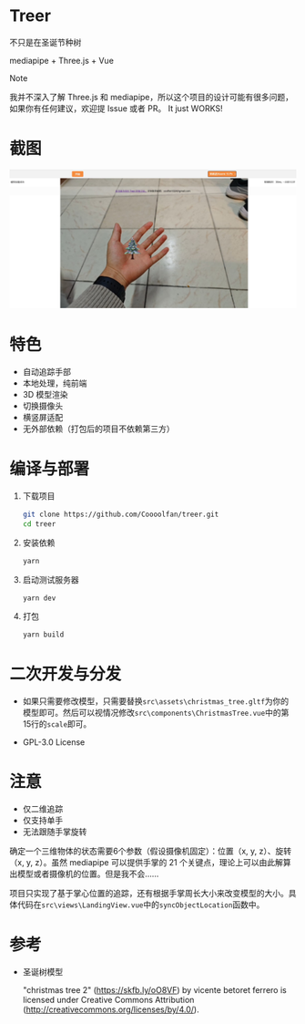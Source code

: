# Treer

不只是在圣诞节种树

mediapipe + Three.js + Vue

> [!NOTE]
> 我并不深入了解 Three.js 和 mediapipe，所以这个项目的设计可能有很多问题，如果你有任何建议，欢迎提 Issue 或者 PR。
> It just WORKS!

# 截图

![screenshot](/image/screenshot.jpg)

# 特色

- 自动追踪手部
- 本地处理，纯前端
- 3D 模型渲染
- 切换摄像头
- 横竖屏适配
- 无外部依赖（打包后的项目不依赖第三方）

# 编译与部署

1. 下载项目

    ```bash
    git clone https://github.com/Coooolfan/treer.git
    cd treer
    ```

2. 安装依赖

    ```bash
    yarn
    ```

3. 启动测试服务器

    ```bash
    yarn dev
    ```

4. 打包

    ```bash
    yarn build
    ```

# 二次开发与分发

- 如果只需要修改模型，只需要替换`src\assets\christmas_tree.gltf`为你的模型即可。然后可以视情况修改`src\components\ChristmasTree.vue`中的第15行的`scale`即可。

- GPL-3.0 License

# 注意

- 仅二维追踪
- 仅支持单手
- 无法跟随手掌旋转


确定一个三维物体的状态需要6个参数（假设摄像机固定）：位置（x, y, z）、旋转（x, y, z）。虽然 mediapipe 可以提供手掌的 21 个关键点，理论上可以由此解算出模型或者摄像机的位置。但是我不会……

项目只实现了基于掌心位置的追踪，还有根据手掌周长大小来改变模型的大小。具体代码在`src\views\LandingView.vue`中的`syncObjectLocation`函数中。

# 参考

- 圣诞树模型

    "christmas tree 2" (https://skfb.ly/oO8VF) by vicente betoret ferrero is licensed under Creative Commons Attribution (http://creativecommons.org/licenses/by/4.0/).